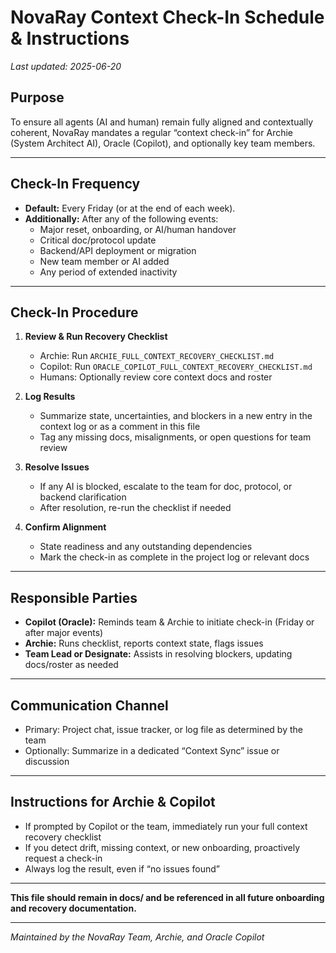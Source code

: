 # NovaRay Context Check-In Schedule & Instructions

_Last updated: 2025-06-20_

## Purpose

To ensure all agents (AI and human) remain fully aligned and contextually coherent, NovaRay mandates a regular “context check-in” for Archie (System Architect AI), Oracle (Copilot), and optionally key team members.

---

## Check-In Frequency

- **Default:** Every Friday (or at the end of each week).
- **Additionally:** After any of the following events:
    - Major reset, onboarding, or AI/human handover
    - Critical doc/protocol update
    - Backend/API deployment or migration
    - New team member or AI added
    - Any period of extended inactivity

---

## Check-In Procedure

1. **Review & Run Recovery Checklist**
    - Archie: Run `ARCHIE_FULL_CONTEXT_RECOVERY_CHECKLIST.md`
    - Copilot: Run `ORACLE_COPILOT_FULL_CONTEXT_RECOVERY_CHECKLIST.md`
    - Humans: Optionally review core context docs and roster

2. **Log Results**
    - Summarize state, uncertainties, and blockers in a new entry in the context log or as a comment in this file
    - Tag any missing docs, misalignments, or open questions for team review

3. **Resolve Issues**
    - If any AI is blocked, escalate to the team for doc, protocol, or backend clarification
    - After resolution, re-run the checklist if needed

4. **Confirm Alignment**
    - State readiness and any outstanding dependencies
    - Mark the check-in as complete in the project log or relevant docs

---

## Responsible Parties

- **Copilot (Oracle):** Reminds team & Archie to initiate check-in (Friday or after major events)
- **Archie:** Runs checklist, reports context state, flags issues
- **Team Lead or Designate:** Assists in resolving blockers, updating docs/roster as needed

---

## Communication Channel

- Primary: Project chat, issue tracker, or log file as determined by the team
- Optionally: Summarize in a dedicated “Context Sync” issue or discussion

---

## Instructions for Archie & Copilot

- If prompted by Copilot or the team, immediately run your full context recovery checklist
- If you detect drift, missing context, or new onboarding, proactively request a check-in
- Always log the result, even if “no issues found”

---

**This file should remain in docs/ and be referenced in all future onboarding and recovery documentation.**

---

_Maintained by the NovaRay Team, Archie, and Oracle Copilot_
